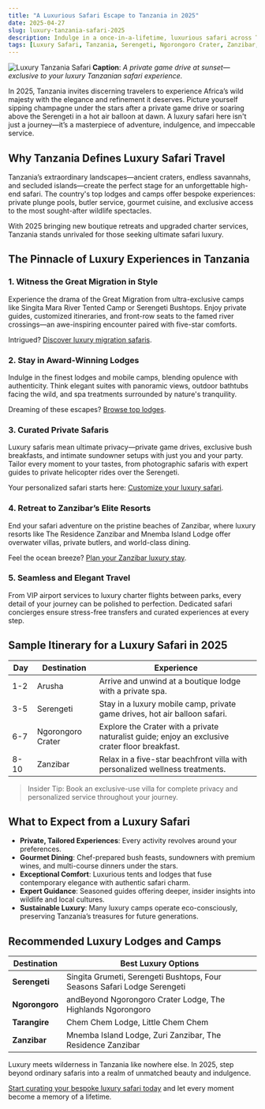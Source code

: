 ```yaml
---
title: "A Luxurious Safari Escape to Tanzania in 2025"
date: 2025-04-27
slug: luxury-tanzania-safari-2025
description: Indulge in a once-in-a-lifetime, luxurious safari across Tanzania's premier reserves and exclusive lodges in 2025. Experience untamed beauty with five-star comfort and personalized service.
tags: [Luxury Safari, Tanzania, Serengeti, Ngorongoro Crater, Zanzibar, Great Migration, Luxury Travel]
---
```


![Luxury Tanzania Safari](https://images.pexels.com/photos/28157088/pexels-photo-28157088.jpeg?auto=compress&cs=tinysrgb&w=1260&h=750&dpr=1 "luxury tanzania safari")
**Caption**: *A private game drive at sunset—exclusive to your luxury Tanzanian safari experience.*

In 2025, Tanzania invites discerning travelers to experience Africa’s wild majesty with the elegance and refinement it deserves. Picture yourself sipping champagne under the stars after a private game drive or soaring above the Serengeti in a hot air balloon at dawn. A luxury safari here isn't just a journey—it’s a masterpiece of adventure, indulgence, and impeccable service.

## Why Tanzania Defines Luxury Safari Travel

Tanzania’s extraordinary landscapes—ancient craters, endless savannahs, and secluded islands—create the perfect stage for an unforgettable high-end safari. The country's top lodges and camps offer bespoke experiences: private plunge pools, butler service, gourmet cuisine, and exclusive access to the most sought-after wildlife spectacles.

With 2025 bringing new boutique retreats and upgraded charter services, Tanzania stands unrivaled for those seeking ultimate safari luxury.

## The Pinnacle of Luxury Experiences in Tanzania

### 1. Witness the Great Migration in Style

Experience the drama of the Great Migration from ultra-exclusive camps like Singita Mara River Tented Camp or Serengeti Bushtops. Enjoy private guides, customized itineraries, and front-row seats to the famed river crossings—an awe-inspiring encounter paired with five-star comforts.

Intrigued? [Discover luxury migration safaris](https://www.viator.com/searchResults/all?text=luxury+tanzania+safari&pid=P00245218&mcid=42383&medium=link).

### 2. Stay in Award-Winning Lodges

Indulge in the finest lodges and mobile camps, blending opulence with authenticity. Think elegant suites with panoramic views, outdoor bathtubs facing the wild, and spa treatments surrounded by nature's tranquility.

Dreaming of these escapes? [Browse top lodges](https://www.viator.com/searchResults/all?text=luxury+tanzania+safari&pid=P00245218&mcid=42383&medium=link).

### 3. Curated Private Safaris

Luxury safaris mean ultimate privacy—private game drives, exclusive bush breakfasts, and intimate sundowner setups with just you and your party. Tailor every moment to your tastes, from photographic safaris with expert guides to private helicopter rides over the Serengeti.

Your personalized safari starts here: [Customize your luxury safari](https://www.viator.com/searchResults/all?text=luxury+tanzania+safari&pid=P00245218&mcid=42383&medium=link).

### 4. Retreat to Zanzibar’s Elite Resorts

End your safari adventure on the pristine beaches of Zanzibar, where luxury resorts like The Residence Zanzibar and Mnemba Island Lodge offer overwater villas, private butlers, and world-class dining.

Feel the ocean breeze? [Plan your Zanzibar luxury stay](https://www.viator.com/searchResults/all?text=luxury+zanzibar&pid=P00245218&mcid=42383&medium=link).

### 5. Seamless and Elegant Travel

From VIP airport services to luxury charter flights between parks, every detail of your journey can be polished to perfection. Dedicated safari concierges ensure stress-free transfers and curated experiences at every step.

## Sample Itinerary for a Luxury Safari in 2025

| Day | Destination | Experience |
|----|--------------|------------|
| 1-2 | Arusha | Arrive and unwind at a boutique lodge with a private spa. |
| 3-5 | Serengeti | Stay in a luxury mobile camp, private game drives, hot air balloon safari. |
| 6-7 | Ngorongoro Crater | Explore the Crater with a private naturalist guide; enjoy an exclusive crater floor breakfast. |
| 8-10 | Zanzibar | Relax in a five-star beachfront villa with personalized wellness treatments. |

> Insider Tip: Book an exclusive-use villa for complete privacy and personalized service throughout your journey.

## What to Expect from a Luxury Safari

- **Private, Tailored Experiences**: Every activity revolves around your preferences.
- **Gourmet Dining**: Chef-prepared bush feasts, sundowners with premium wines, and multi-course dinners under the stars.
- **Exceptional Comfort**: Luxurious tents and lodges that fuse contemporary elegance with authentic safari charm.
- **Expert Guidance**: Seasoned guides offering deeper, insider insights into wildlife and local cultures.
- **Sustainable Luxury**: Many luxury camps operate eco-consciously, preserving Tanzania’s treasures for future generations.

## Recommended Luxury Lodges and Camps

| Destination | Best Luxury Options |
|-------------|---------------------|
| **Serengeti** | Singita Grumeti, Serengeti Bushtops, Four Seasons Safari Lodge Serengeti |
| **Ngorongoro** | andBeyond Ngorongoro Crater Lodge, The Highlands Ngorongoro |
| **Tarangire** | Chem Chem Lodge, Little Chem Chem |
| **Zanzibar** | Mnemba Island Lodge, Zuri Zanzibar, The Residence Zanzibar |

Luxury meets wilderness in Tanzania like nowhere else. In 2025, step beyond ordinary safaris into a realm of unmatched beauty and indulgence.

[Start curating your bespoke luxury safari today](https://www.viator.com/searchResults/all?text=luxury+tanzania+safari&pid=P00245218&mcid=42383&medium=link) and let every moment become a memory of a lifetime.

